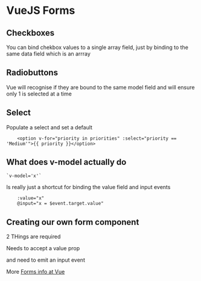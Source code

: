 # VueJS Forms

## Checkboxes

You can bind chekbox values to a single array field, just by binding to the same data field which is an arrray

## Radiobuttons

Vue will recognise if they are bound to the same model field and will ensure only 1 is selected at a time

## Select

Populate a select and set a default

        <option v-for="priority in priorities" :select="priority == 'Medium'">{{ priority }}</option>

## What does v-model actually do

    `v-model='x'`

Is really just a shortcut for binding the value field and input events

        :value="x"
        @input="x = $event.target.value"

## Creating our own form component

2 THings are required

Needs to accept a value prop

and need to emit an input event

More [Forms info at Vue](http://vuejs.org/guide/forms.html)

